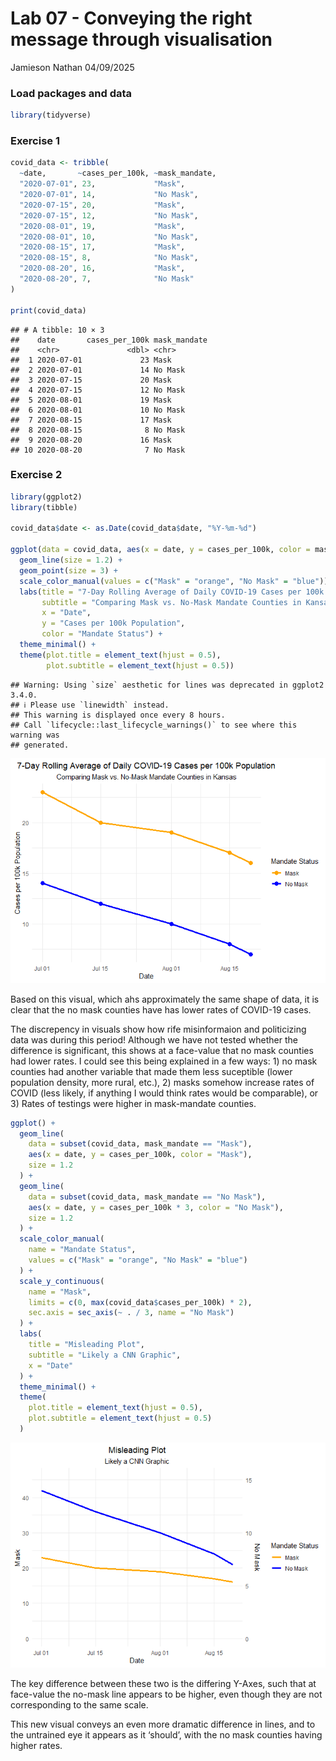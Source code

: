 Lab 07 - Conveying the right message through visualisation
================
Jamieson Nathan
04/09/2025

### Load packages and data

``` r
library(tidyverse) 
```

### Exercise 1

``` r
covid_data <- tribble(
  ~date,       ~cases_per_100k, ~mask_mandate,
  "2020-07-01", 23,             "Mask",
  "2020-07-01", 14,             "No Mask",
  "2020-07-15", 20,             "Mask",
  "2020-07-15", 12,             "No Mask",
  "2020-08-01", 19,             "Mask",
  "2020-08-01", 10,             "No Mask",
  "2020-08-15", 17,             "Mask",
  "2020-08-15", 8,              "No Mask",
  "2020-08-20", 16,             "Mask",
  "2020-08-20", 7,              "No Mask"
)

print(covid_data)
```

    ## # A tibble: 10 × 3
    ##    date       cases_per_100k mask_mandate
    ##    <chr>               <dbl> <chr>       
    ##  1 2020-07-01             23 Mask        
    ##  2 2020-07-01             14 No Mask     
    ##  3 2020-07-15             20 Mask        
    ##  4 2020-07-15             12 No Mask     
    ##  5 2020-08-01             19 Mask        
    ##  6 2020-08-01             10 No Mask     
    ##  7 2020-08-15             17 Mask        
    ##  8 2020-08-15              8 No Mask     
    ##  9 2020-08-20             16 Mask        
    ## 10 2020-08-20              7 No Mask

### Exercise 2

``` r
library(ggplot2)
library(tibble)

covid_data$date <- as.Date(covid_data$date, "%Y-%m-%d")

ggplot(data = covid_data, aes(x = date, y = cases_per_100k, color = mask_mandate, group = mask_mandate)) +
  geom_line(size = 1.2) +
  geom_point(size = 3) +
  scale_color_manual(values = c("Mask" = "orange", "No Mask" = "blue")) +
  labs(title = "7-Day Rolling Average of Daily COVID-19 Cases per 100k Population",
       subtitle = "Comparing Mask vs. No-Mask Mandate Counties in Kansas",
       x = "Date",
       y = "Cases per 100k Population",
       color = "Mandate Status") +
  theme_minimal() +
  theme(plot.title = element_text(hjust = 0.5), 
        plot.subtitle = element_text(hjust = 0.5))
```

    ## Warning: Using `size` aesthetic for lines was deprecated in ggplot2 3.4.0.
    ## ℹ Please use `linewidth` instead.
    ## This warning is displayed once every 8 hours.
    ## Call `lifecycle::last_lifecycle_warnings()` to see where this warning was
    ## generated.

![](lab-07_files/figure-gfm/SecondRun-1.png)<!-- -->

Based on this visual, which ahs approximately the same shape of data, it
is clear that the no mask counties have has lower rates of COVID-19
cases.

The discrepency in visuals show how rife misinformaion and politicizing
data was during this period! Although we have not tested whether the
difference is significant, this shows at a face-value that no mask
counties had lower rates. I could see this being explained in a few
ways: 1) no mask counties had another variable that made them less
suceptible (lower population density, more rural, etc.), 2) masks
somehow increase rates of COVID (less likely, if anything I would think
rates would be comparable), or 3) Rates of testings were higher in
mask-mandate counties.

``` r
ggplot() +
  geom_line(
    data = subset(covid_data, mask_mandate == "Mask"),
    aes(x = date, y = cases_per_100k, color = "Mask"),
    size = 1.2
  ) +
  geom_line(
    data = subset(covid_data, mask_mandate == "No Mask"),
    aes(x = date, y = cases_per_100k * 3, color = "No Mask"),
    size = 1.2
  ) +
  scale_color_manual(
    name = "Mandate Status",
    values = c("Mask" = "orange", "No Mask" = "blue")
  ) +
  scale_y_continuous(
    name = "Mask",
    limits = c(0, max(covid_data$cases_per_100k) * 2),
    sec.axis = sec_axis(~ . / 3, name = "No Mask")
  ) +
  labs(
    title = "Misleading Plot",
    subtitle = "Likely a CNN Graphic",
    x = "Date"
  ) +
  theme_minimal() +
  theme(
    plot.title = element_text(hjust = 0.5),
    plot.subtitle = element_text(hjust = 0.5)
  )
```

![](lab-07_files/figure-gfm/FourthRun-1.png)<!-- -->

The key difference between these two is the differing Y-Axes, such that
at face-value the no-mask line appears to be higher, even though they
are not corresponding to the same scale.

This new visual conveys an even more dramatic difference in lines, and
to the untrained eye it appears as it ‘should’, with the no mask
counties having higher rates.
